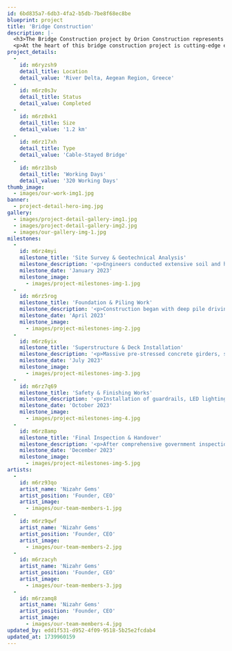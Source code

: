 ```yaml
---
id: 6bd835a7-6db3-4fa2-b5db-7be8f68ec8be
blueprint: project
title: 'Bridge Construction'
description: |-
  <h3>The Bridge Construction project by Orion Construction represents a major milestone in infrastructure development, reinforcing our commitment to enhancing connectivity, improving transportation efficiency, and ensuring structural durability. Bridges are not just engineering feats; they are essential lifelines that connect communities, support economic growth, and facilitate the seamless movement of people and goods. With this project, Orion Construction continues to set new benchmarks in precision engineering, innovative design, and sustainable construction.</h3>
  <p>At the heart of this bridge construction project is cutting-edge engineering and meticulous planning. Every aspect of the design has been carefully analyzed to ensure optimal load distribution, seismic resistance, and weather adaptability. Utilizing advanced materials such as high-performance concrete, corrosion-resistant steel, and reinforced structural components, we have created a bridge that not only meets but exceeds industry safety standards. Our engineers have incorporated modern stress analysis techniques and wind resistance modeling to enhance stability and longevity, ensuring that the structure can withstand extreme conditions and heavy traffic loads. Transportation efficiency and regional connectivity were primary objectives in the planning and execution of this bridge. By strategically positioning this structure in a high-traffic corridor, we have significantly reduced congestion, shortened travel times, and improved overall road network efficiency. The bridge provides a seamless connection between major urban centers and rural communities, facilitating smoother transportation for commuters, emergency services, and freight carriers. This enhanced accessibility contributes to regional economic development, increased trade opportunities, and improved quality of life for local residents.</p>
project_details:
  -
    id: m6ryzsh9
    detail_title: Location
    detail_value: 'River Delta, Aegean Region, Greece'
  -
    id: m6rz0s3v
    detail_title: Status
    detail_value: Completed
  -
    id: m6rz0xk1
    detail_title: Size
    detail_value: '1.2 km'
  -
    id: m6rz17xh
    detail_title: Type
    detail_value: 'Cable-Stayed Bridge'
  -
    id: m6rz1bsb
    detail_title: 'Working Days'
    detail_value: '320 Working Days'
thumb_image:
  - images/our-work-img1.jpg
banner:
  - project-detail-hero-img.jpg
gallery:
  - images/project-detail-gallery-img1.jpg
  - images/project-detail-gallery-img2.jpg
  - images/our-gallery-img-1.jpg
milestones:
  -
    id: m6rz4myi
    milestone_title: 'Site Survey & Geotechnical Analysis'
    milestone_description: '<p>Engineers conducted extensive soil and hydrology studies to determine the best location for the bridge. Load-bearing calculations were performed to ensure stability, and environmental impact assessments guided sustainable construction planning.</p>'
    milestone_date: 'January 2023'
    milestone_image:
      - images/project-milestones-img-1.jpg
  -
    id: m6rz5rog
    milestone_title: 'Foundation & Piling Work'
    milestone_description: '<p>Construction began with deep pile driving and reinforced concrete footings, designed to anchor the bridge securely. The foundation was optimized to withstand seismic activity and extreme weather conditions, ensuring long-term durability.</p>'
    milestone_date: 'April 2023'
    milestone_image:
      - images/project-milestones-img-2.jpg
  -
    id: m6rz6yix
    milestone_title: 'Superstructure & Deck Installation'
    milestone_description: '<p>Massive pre-stressed concrete girders, steel cables, and deck segments were precisely assembled. Cutting-edge engineering techniques ensured proper weight distribution, enabling the bridge to support heavy loads without structural compromise.</p>'
    milestone_date: 'July 2023'
    milestone_image:
      - images/project-milestones-img-3.jpg
  -
    id: m6rz7q69
    milestone_title: 'Safety & Finishing Works'
    milestone_description: '<p>Installation of guardrails, LED lighting, expansion joints, and drainage systems was completed. The bridge underwent rigorous stress testing, wind resistance analysis, and weight distribution validation to confirm compliance with international safety standards.</p>'
    milestone_date: 'October 2023'
    milestone_image:
      - images/project-milestones-img-4.jpg
  -
    id: m6rz8amp
    milestone_title: 'Final Inspection & Handover'
    milestone_description: '<p>After comprehensive government inspections and structural audits, the bridge was officially opened for public use. It now serves as a vital connection point, improving regional mobility and supporting economic growth.</p>'
    milestone_date: 'December 2023'
    milestone_image:
      - images/project-milestones-img-5.jpg
artists:
  -
    id: m6rz93qo
    artist_name: 'Nizahr Gems'
    artist_position: 'Founder, CEO'
    artist_image:
      - images/our-team-members-1.jpg
  -
    id: m6rz9qwf
    artist_name: 'Nizahr Gems'
    artist_position: 'Founder, CEO'
    artist_image:
      - images/our-team-members-2.jpg
  -
    id: m6rzacyh
    artist_name: 'Nizahr Gems'
    artist_position: 'Founder, CEO'
    artist_image:
      - images/our-team-members-3.jpg
  -
    id: m6rzamq8
    artist_name: 'Nizahr Gems'
    artist_position: 'Founder, CEO'
    artist_image:
      - images/our-team-members-4.jpg
updated_by: edd1f531-d952-4f09-9518-5b25e2fcdab4
updated_at: 1739960159
---
```


